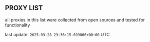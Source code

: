 ## PROXY LIST

all proxies in this list were collected from open sources and tested for functionality

last update: `2025-03-28 23:36:15.699866+00:00` UTC